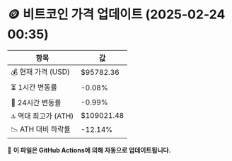 # 🪙 비트코인 가격 업데이트 (2025-02-24 00:35)

| 항목                | 값 |
|--------------------|----------------|
| 💰 현재 가격 (USD) | $95782.36 |
| ⏳ 1시간 변동률    | -0.08% |
| 📆 24시간 변동률   | -0.99% |
| 🔝 역대 최고가 (ATH) | $109021.48 |
| 📉 ATH 대비 하락률 | -12.14% |

🔄 **이 파일은 GitHub Actions에 의해 자동으로 업데이트됩니다.**
